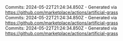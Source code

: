Commits: 2024-05-22T21:24:34.850Z - Generated via https://github.com/marketplace/actions/artificial-grass
<br>
Commits: 2024-05-22T21:24:34.850Z - Generated via https://github.com/marketplace/actions/artificial-grass
<br>
Commits: 2024-05-22T21:24:34.850Z - Generated via https://github.com/marketplace/actions/artificial-grass
<br>
